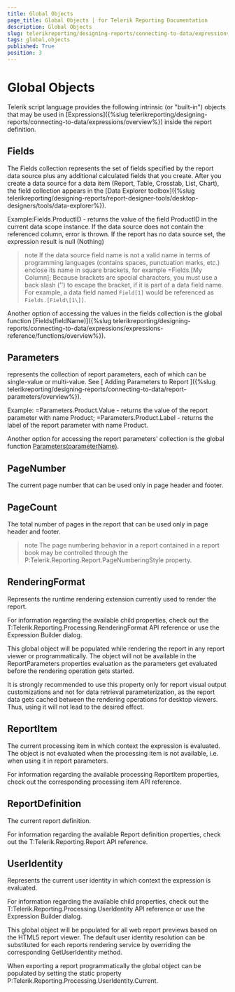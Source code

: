 ```yaml
---
title: Global Objects
page_title: Global Objects | for Telerik Reporting Documentation
description: Global Objects
slug: telerikreporting/designing-reports/connecting-to-data/expressions/expressions-reference/global-objects
tags: global,objects
published: True
position: 3
---
```


# Global Objects



Telerik script language provides the following intrinsic (or "built-in")
        objects that may be used in  [Expressions]({%slug telerikreporting/designing-reports/connecting-to-data/expressions/overview%}) inside the report definition.
      

## Fields

The Fields collection represents the set of fields specified
          by the report data source plus any additional calculated fields
          that you create. After you create a data source for a data item
          (Report, Table, Crosstab, List, Chart), the field collection
          appears in the [Data Explorer toolbox]({%slug telerikreporting/designing-reports/report-designer-tools/desktop-designers/tools/data-explorer%}).
        

Example:Fields.ProductID
          - returns the value of the field ProductID in the current data
          scope instance. If the data source does not contain the
          referenced column, error is thrown. If the report has no data
          source set, the expression result is null (Nothing)
        

>note If the data source field name is not a valid name in terms            of programming languages (contains spaces, punctuation marks, etc.)            enclose its name in square brackets, for example =Fields.[My Column];            Because brackets are special characters, you must use a back slash            ('\') to escape the bracket, if it is part of a data field name.            For example, a data field named `Field[1]` would be referenced as            `Fields.[Field\[1\]]`.          


Another option of accessing the values in the fields
          collection is the global function
          [Fields(fieldName)]({%slug telerikreporting/designing-reports/connecting-to-data/expressions/expressions-reference/functions/overview%}).
        

## Parameters

represents the collection of report parameters, each of
          which can be single-value or multi-value. See
          [
            Adding
            Parameters to Report
          ]({%slug telerikreporting/designing-reports/connecting-to-data/report-parameters/overview%}).
        

Example: =Parameters.Product.Value
          - returns the value of the report parameter with name Product;
          =Parameters.Product.Label  - returns
          the label of the report parameter with name Product.
        

Another option for accessing the report parameters' collection
          is the global function
          [Parameters(parameterName)](442667db-07b5-4039-83bf-b0eb46c96204#BuiltinCollectionFunctions).
        

## PageNumber

The current page number that can be used only in page header and footer. 

## PageCount

The total number of pages in the report that can be used
          only in page header and footer.
        

>note The page numbering behavior in a report contained in a            report book may be controlled through the P:Telerik.Reporting.Report.PageNumberingStyle            property.          


## RenderingFormat

Represents the runtime rendering extension currently used to render the report.

For information regarding the available child properties, check out the
          T:Telerik.Reporting.Processing.RenderingFormat API reference
          or use the Expression Builder dialog.
        

This global object will be populated while rendering the report in any report viewer or programmatically. 
          The object will not be available in the ReportParameters properties evaluation as the parameters get evaluated
          before the rendering operation gets started.
        

It is strongly recommended to use this property only for report visual output customizations
          and not for data retrieval parameterization, as the report data gets cached between the rendering operations for desktop viewers.
          Thus, using it will not lead to the desired effect.
        

## ReportItem

The current processing item in which context the expression is evaluated. The object is not evaluated when the processing item is not available, i.e. when using it in report parameters.

For information regarding the available processing ReportItem properties, check out the corresponding processing item API reference.

## ReportDefinition

The current report definition.

For information regarding the available Report definition properties, check out the T:Telerik.Reporting.Report API reference.
        

## UserIdentity

Represents the current user identity in which context the expression is evaluated.

For information regarding the available child properties, check out the
          T:Telerik.Reporting.Processing.UserIdentity API reference
          or use the Expression Builder dialog.
        

This global object will be populated for all web report previews based on the HTML5 report viewer.
          The default user identity resolution can be substituted for each reports rendering service by overriding
          the corresponding GetUserIdentity method.
        

When exporting a report programmatically the global object can be populated by setting the static property
          P:Telerik.Reporting.Processing.UserIdentity.Current.
        
